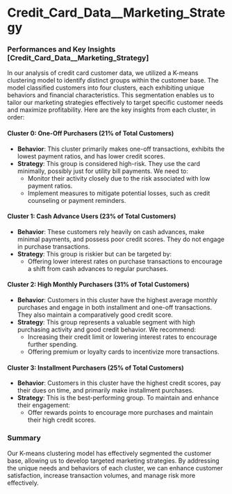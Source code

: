 # Credit_Card_Data__Marketing_Strategy
### Performances and Key Insights [Credit_Card_Data__Marketing_Strategy]

In our analysis of credit card customer data, we utilized a K-means clustering model to identify distinct groups within the customer base. The model classified customers into four clusters, each exhibiting unique behaviors and financial characteristics. This segmentation enables us to tailor our marketing strategies effectively to target specific customer needs and maximize profitability. Here are the key insights from each cluster, in order:

#### Cluster 0: One-Off Purchasers (21% of Total Customers)
- **Behavior**: This cluster primarily makes one-off transactions, exhibits the lowest payment ratios, and has lower credit scores.
- **Strategy**: This group is considered high-risk. They use the card minimally, possibly just for utility bill payments. We need to:
  - Monitor their activity closely due to the risk associated with low payment ratios.
  - Implement measures to mitigate potential losses, such as credit counseling or payment reminders.

#### Cluster 1: Cash Advance Users (23% of Total Customers)
- **Behavior**: These customers rely heavily on cash advances, make minimal payments, and possess poor credit scores. They do not engage in purchase transactions.
- **Strategy**: This group is riskier but can be targeted by:
  - Offering lower interest rates on purchase transactions to encourage a shift from cash advances to regular purchases.

#### Cluster 2: High Monthly Purchasers (31% of Total Customers)
- **Behavior**: Customers in this cluster have the highest average monthly purchases and engage in both installment and one-off transactions. They also maintain a comparatively good credit score.
- **Strategy**: This group represents a valuable segment with high purchasing activity and good credit behavior. We recommend:
  - Increasing their credit limit or lowering interest rates to encourage further spending.
  - Offering premium or loyalty cards to incentivize more transactions.

#### Cluster 3: Installment Purchasers (25% of Total Customers)
- **Behavior**: Customers in this cluster have the highest credit scores, pay their dues on time, and primarily make installment purchases.
- **Strategy**: This is the best-performing group. To maintain and enhance their engagement:
  - Offer rewards points to encourage more purchases and maintain their high credit scores.

### Summary
Our K-means clustering model has effectively segmented the customer base, allowing us to develop targeted marketing strategies. By addressing the unique needs and behaviors of each cluster, we can enhance customer satisfaction, increase transaction volumes, and manage risk more effectively.
